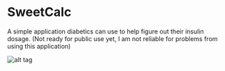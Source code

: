 # SweetCalc
A simple application diabetics can use to help figure out their insulin dosage. (Not ready for public use yet, I am
not reliable for problems from using this application)

![alt tag](http://i.imgur.com/H1FYiD2.png)